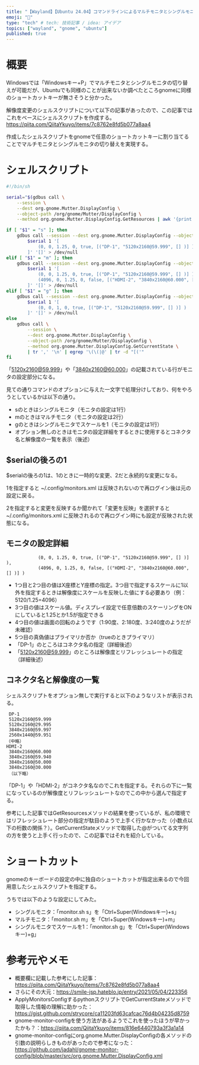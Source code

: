 ```yaml
---
title: "【Wayland】【Ubuntu 24.04】コマンドラインによるマルチモニタとシングルモニタの切り替え"
emoji: "👻"
type: "tech" # tech: 技術記事 / idea: アイデア
topics: ["wayland", "gnome", "ubuntu"]
published: true
---
```

# 概要

Windowsでは「Windowsキー+P」でマルチモニタとシングルモニタの切り替えが可能だが、Ubuntuでも同様のことが出来ないか調べたところgnomeに同様のショートカットキーが無さそうと分かった。

解像度変更のシェルスクリプトについて以下の記事があったので、この記事ではこれをベースにシェルスクリプトを作成する。
https://qiita.com/QiitaYkuyo/items/7c8762e8fd5b077a8aa4

作成したシェルスクリプトをgnomeで任意のショートカットキーに割り当てることでマルチモニタとシングルモニタの切り替えを実現する。

# シェルスクリプト

```:monitor.sh
#!/bin/sh

serial="$(gdbus call \
    --session \
    --dest org.gnome.Mutter.DisplayConfig \
    --object-path /org/gnome/Mutter/DisplayConfig \
    --method org.gnome.Mutter.DisplayConfig.GetResources | awk '{print $2}' | tr -d ',')"

if [ "$1" = "s" ]; then
    gdbus call --session --dest org.gnome.Mutter.DisplayConfig --object-path /org/gnome/Mutter/DisplayConfig --method org.gnome.Mutter.DisplayConfig.ApplyMonitorsConfig \
        $serial 1 '[
            (0, 0, 1.25, 0, true, [("DP-1", "5120x2160@59.999", [] )] )
        ]' '[]' > /dev/null
elif [ "$1" = "m" ]; then
    gdbus call --session --dest org.gnome.Mutter.DisplayConfig --object-path /org/gnome/Mutter/DisplayConfig --method org.gnome.Mutter.DisplayConfig.ApplyMonitorsConfig \
        $serial 1 '[
            (0, 0, 1.25, 0, true, [("DP-1", "5120x2160@59.999", [] )] ), 
            (4096, 0, 1.25, 0, false, [("HDMI-2", "3840x2160@60.000", [] )] )
        ]' '[]' > /dev/null
elif [ "$1" = "g" ]; then
    gdbus call --session --dest org.gnome.Mutter.DisplayConfig --object-path /org/gnome/Mutter/DisplayConfig --method org.gnome.Mutter.DisplayConfig.ApplyMonitorsConfig \
        $serial 1 '[
            (0, 0, 1, 0, true, [("DP-1", "5120x2160@59.999", [] )] )
        ]' '[]' > /dev/null
else
    gdbus call \
        --session \
        --dest org.gnome.Mutter.DisplayConfig \
        --object-path /org/gnome/Mutter/DisplayConfig \
        --method org.gnome.Mutter.DisplayConfig.GetCurrentState \
        | tr ',' '\n' | egrep '\(\(|@' | tr -d "[('"
fi
```
「5120x2160@59.999」や「3840x2160@60.000」の記載されている行がモニタの設定部分になる。

見ての通りコマンドのオプションに与えた一文字で処理分けしており、何をやろうとしているかは以下の通り。
- sのときはシングルモニタ（モニタの設定は1行）
- mのときはマルチモニタ（モニタの設定は2行）
- gのときはシングルモニタでスケールを1（モニタの設定は1行）
- オプション無しのときはモニタの設定詳細をするときに使用するとコネクタ名と解像度の一覧を表示（後述）

## $serialの後ろの1

$serialの後ろの1は、1のときに一時的な変更、2だと永続的な変更になる。

1を指定すると ~/.config/monitors.xml は反映されないので再ログイン後は元の設定に戻る。

2を指定すると変更を反映するか聞かれて「変更を反映」を選択すると ~/.config/monitors.xml に反映されるので再ログイン時にも設定が反映された状態になる。

## モニタの設定詳細

```
            (0, 0, 1.25, 0, true, [("DP-1", "5120x2160@59.999", [] )] ), 
            (4096, 0, 1.25, 0, false, [("HDMI-2", "3840x2160@60.000", [] )] )
```

- 1つ目と2つ目の値はX座標とY座標の指定。3つ目で指定するスケールに1以外を指定するときは解像度にスケールを反映した値にする必要あり（例：5120/1.25=4096）
- 3つ目の値はスケール値。ディスプレイ設定で任意倍数のスケーリングをONにしていると1.25とか1.5が指定できる
- 4つ目の値は画面の回転のようです（1:90度、2:180度、3:240度のようだが未確認）
- 5つ目の真偽値はプライマリか否か（trueのときプライマリ）
- 「DP-1」のところはコネクタ名の指定（詳細後述）
- 「5120x2160@59.999」のところは解像度とリフレッシュレートの指定（詳細後述）

## コネクタ名と解像度の一覧

シェルスクリプトをオプション無しで実行すると以下のようなリストが表示される。

```
 DP-1
 5120x2160@59.999
 5120x2160@29.995
 3840x2160@59.997
 2560x1440@59.951
（中略）
HDMI-2
 3840x2160@60.000
 3840x2160@59.940
 3840x2160@50.000
 3840x2160@30.000
 （以下略）
```

「DP-1」や「HDMI-2」がコネクタ名なのでこれを指定する。それらの下に一覧になっているのが解像度とリフレッシュレートなのでこの中から選んで指定する。

参考にした記事ではGetResourcesメソッドの結果を使っているが、私の環境ではリフレッシュレート部分の指定が駄目のようで上手く行かなかった（小数点以下の桁数の関係？）。GetCurrentStateメソッドで取得した@がついてる文字列の方を使うと上手く行ったので、この記事ではそれを紹介している。

# ショートカット

gnomeのキーボードの設定の中に独自のショートカットが指定出来るので今回用意したシェルスクリプトを指定する。

うちでは以下のような設定にしてみた。

- シングルモニタ：「monitor.sh s」を「Ctrl+Super(Windowsキー)+s」
- マルチモニタ：「monitor.sh m」を「Ctrl+Super(Windowsキー)+m」
- シングルモニタでスケールを1：「monitor.sh g」を「Ctrl+Super(Windowsキー)+g」

# 参考元やメモ

- 概要欄に記載した参考にした記事：https://qiita.com/QiitaYkuyo/items/7c8762e8fd5b077a8aa4
- さらにその大元：https://smile-jsp.hateblo.jp/entry/2021/05/04/223356
- ApplyMonitorsConfigするpythonスクリプトでGetCurrentStateメソッドで取得した情報の理解に助かった：https://gist.github.com/strycore/ca11203fd63cafcac76d4b04235d8759
- gnome-monitor-configを使う方法があるようでこれを使ったほうが早かったかも？：https://qiita.com/QiitaYkuyo/items/816e6440793a3f3a1a14
- gnome-monitor-configにorg.gnome.Mutter.DisplayConfigの各メソッドの引数の説明らしきものがあったので参考になった：https://github.com/jadahl/gnome-monitor-config/blob/master/src/org.gnome.Mutter.DisplayConfig.xml

